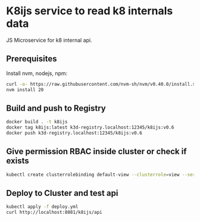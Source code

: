 # K8ijs service to read k8 internals data

JS Microservice for k8 internal api.


## Prerequisites

Install nvm, nodejs, npm:

```sh
curl -o- https://raw.githubusercontent.com/nvm-sh/nvm/v0.40.0/install.sh | bash
nvm install 20
```

## Build and push to Registry

```sh
docker build . -t k8ijs
docker tag k8ijs:latest k3d-registry.localhost:12345/k8ijs:v0.6
docker push k3d-registry.localhost:12345/k8ijs:v0.6
```

## Give permission RBAC inside cluster or check if exists

```sh
kubectl create clusterrolebinding default-view --clusterrole=view --serviceaccount=default:default
```


## Deploy to Cluster and test api

```sh
kubectl apply -f deploy.yml
curl http://localhost:8081/k8ijs/api
```

